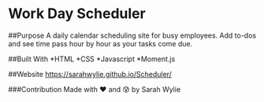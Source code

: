 # Work Day Scheduler

##Purpose
A daily calendar scheduling site for busy employees. Add to-dos and see time pass hour by hour as your tasks come due.

##Built With
*HTML *CSS *Javascript *Moment.js

##Website
https://sarahwylie.github.io/Scheduler/

###Contribution
Made with :heart: and :cold_sweat: by Sarah Wylie